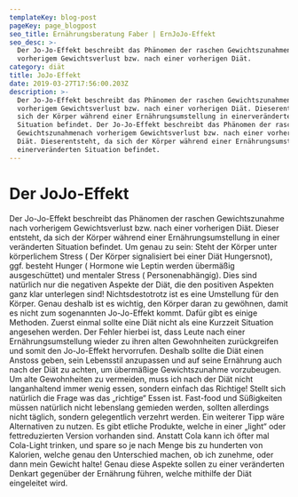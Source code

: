 ```yaml
---
templateKey: blog-post
pageKey: page_blogpost
seo_title: Ernährungsberatung Faber | ErnJoJo-Effekt
seo_desc: >-
  Der Jo-Jo-Effekt beschreibt das Phänomen der raschen Gewichtszunahmenach
  vorherigem Gewichtsverlust bzw. nach einer vorherigen Diät.
category: diät
title: JoJo-Effekt
date: 2019-03-27T17:56:00.203Z
description: >-
  Der Jo-Jo-Effekt beschreibt das Phänomen der raschen Gewichtszunahmenach
  vorherigem Gewichtsverlust bzw. nach einer vorherigen Diät. Dieserentsteht, da
  sich der Körper während einer Ernährungsumstellung in einerveränderten
  Situation befindet. Der Jo-Jo-Effekt beschreibt das Phänomen der raschen
  Gewichtszunahmenach vorherigem Gewichtsverlust bzw. nach einer vorherigen
  Diät. Dieserentsteht, da sich der Körper während einer Ernährungsumstellung in
  einerveränderten Situation befindet.
---
```

# Der JoJo-Effekt

Der Jo-Jo-Effekt beschreibt das Phänomen der raschen Gewichtszunahme
nach vorherigem Gewichtsverlust bzw. nach einer vorherigen Diät. Dieser
entsteht, da sich der Körper während einer Ernährungsumstellung in einer
veränderten Situation befindet. Um genau zu sein: Steht der Körper unter
körperlichem Stress ( Der Körper signalisiert bei einer Diät Hungersnot),
ggf. besteht Hunger ( Hormone wie Leptin werden übermäßig
ausgeschüttet) und mentaler Stress ( Personenabhängig). Dies sind
natürlich nur die negativen Aspekte der Diät, die den positiven Aspekten
ganz klar unterlegen sind! Nichtsdestotrotz ist es eine Umstellung für den
Körper. Genau deshalb ist es wichtig, den Körper daran zu gewöhnen,
damit es nicht zum sogenannten Jo-Jo-Effekt kommt. Dafür gibt es einige
Methoden. Zuerst einmal sollte eine Diät nicht als eine Kurzzeit Situation
angesehen werden. Der Fehler hierbei ist, dass Leute nach einer
Ernährungsumstellung wieder zu ihren alten Gewohnheiten zurückgreifen
und somit den Jo-Jo-Effekt hervorrufen. Deshalb sollte die Diät einen
Anstoss geben, sein Lebensstil anzupassen und auf seine Ernährung auch
nach der Diät zu achten, um übermäßige Gewichtszunahme vorzubeugen.
Um alte Gewohnheiten zu vermeiden, muss ich nach der Diät nicht
langanhaltend immer wenig essen, sondern einfach das Richtige! Stellt sich
natürlich die Frage was das „richtige“ Essen ist. Fast-food und Süßigkeiten
müssen natürlich nicht lebenslang gemieden werden, sollten allerdings
nicht täglich, sondern gelegentlich verzehrt werden. Ein weiterer Tipp wäre
Alternativen zu nutzen. Es gibt etliche Produkte, welche in einer „light“ oder
fettreduzierten Version vorhanden sind. Anstatt Cola kann ich öfter mal
Cola-Light trinken, und spare so je nach Menge bis zu hunderten von
Kalorien, welche genau den Unterschied machen, ob ich zunehme, oder
dann mein Gewicht halte! Genau diese Aspekte sollen zu einer veränderten
Denkart gegenüber der Ernährung führen, welche mithilfe der Diät
eingeleitet wird.
